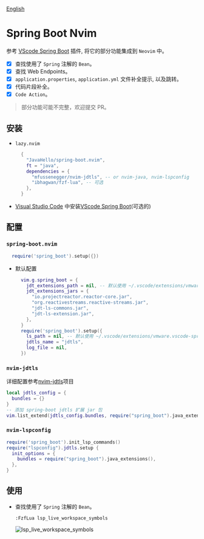 [English](./README_en.md)

# Spring Boot Nvim

参考 [VScode Spring Boot](https://marketplace.visualstudio.com/items?itemName=vmware.vscode-spring-boot) 插件, 将它的部分功能集成到 `Neovim` 中。

- [x] 查找使用了 `Spring` 注解的 `Bean`。
- [x] 查找 Web Endpoints。
- [x] `application.properties`, `application.yml` 文件补全提示, 以及跳转。
- [x] 代码片段补全。
- [x] `Code Action`。

> 部分功能可能不完整，欢迎提交 PR。

## 安装

- `lazy.nvim`
  ```lua
    {
      "JavaHello/spring-boot.nvim",
      ft = "java",
      dependencies = {
        "mfussenegger/nvim-jdtls", -- or nvim-java, nvim-lspconfig
        "ibhagwan/fzf-lua", -- 可选
      },
    }
  ```
- [Visual Studio Code](https://code.visualstudio.com/) 中安装[VScode Spring Boot](https://marketplace.visualstudio.com/items?itemName=vmware.vscode-spring-boot)(可选的)

## 配置

### `spring-boot.nvim`

```lua
  require('spring_boot').setup({})
```

- 默认配置
  ```lua
    vim.g.spring_boot = {
      jdt_extensions_path = nil, -- 默认使用 ~/.vscode/extensions/vmware.vscode-spring-boot-x.xx.x
      jdt_extensions_jars = {
        "io.projectreactor.reactor-core.jar",
        "org.reactivestreams.reactive-streams.jar",
        "jdt-ls-commons.jar",
        "jdt-ls-extension.jar",
      },
    }
    require('spring_boot').setup({
      ls_path = nil, -- 默认使用 ~/.vscode/extensions/vmware.vscode-spring-boot-x.xx.x
      jdtls_name = "jdtls",
      log_file = nil,
    })
  ```

### `nvim-jdtls`

详细配置参考[nvim-jdtls](https://github.com/mfussenegger/nvim-jdtls)项目

```lua
local jdtls_config = {
  bundles = {}
}
-- 添加 spring-boot jdtls 扩展 jar 包
vim.list_extend(jdtls_config.bundles, require("spring_boot").java_extensions())
```

### `nvim-lspconfig`

```lua
require('spring_boot').init_lsp_commands()
require("lspconfig").jdtls.setup {
  init_options = {
    bundles = require("spring_boot").java_extensions(),
  },
}
```

## 使用

- 查找使用了 `Spring` 注解的 `Bean`。
  ```vim
  :FzfLua lsp_live_workspace_symbols
  ```
  ![lsp_live_workspace_symbols](https://javahello.github.io/dev/nvim-lean/images/spring-boot.png)

